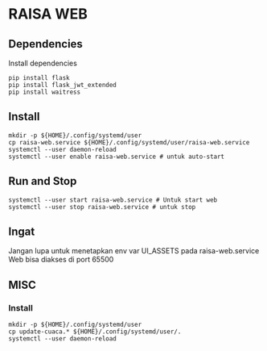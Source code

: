 # RAISA WEB 

## Dependencies 
Install dependencies
```
pip install flask
pip install flask_jwt_extended
pip install waitress
```

## Install 
```
mkdir -p ${HOME}/.config/systemd/user 
cp raisa-web.service ${HOME}/.config/systemd/user/raisa-web.service
systemctl --user daemon-reload
systemctl --user enable raisa-web.service # untuk auto-start
```

## Run and Stop 
```
systemctl --user start raisa-web.service # Untuk start web 
systemctl --user stop raisa-web.service # untuk stop
```

## Ingat 
Jangan lupa untuk menetapkan env var UI_ASSETS pada raisa-web.service   
Web bisa diakses di port 65500

## MISC 
### Install 
```
mkdir -p ${HOME}/.config/systemd/user 
cp update-cuaca.* ${HOME}/.config/systemd/user/.
systemctl --user daemon-reload
```

